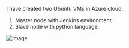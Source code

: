 
I have created two Ubuntu VMs in Azure cloud:
1. Master node with Jenkins environment.
2. Slave node with python language.

![image](https://user-images.githubusercontent.com/121130497/208954378-57b1e0a6-1b61-4a1d-bbcf-7867aac92aa3.png)

